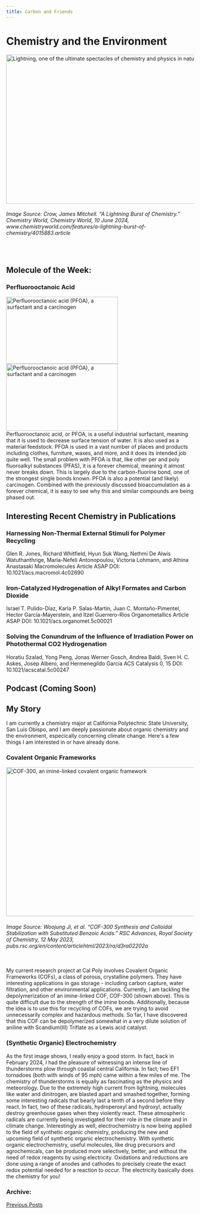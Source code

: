 ```yaml
---
title: Carbon and Friends
--- 
```


# Chemistry and the Environment
<img src="https://d2cbg94ubxgsnp.cloudfront.net/Pictures/1024x536/8/5/0/520850_gettyimages1150911432_497643_crop.jpg" alt="Lightning, one of the ultimate spectacles of chemistry and physics in nature" width="800" height="400">

###### Image Source: Crow, James Mitchell. “A Lightning Burst of Chemistry.” Chemistry World, Chemistry World, 10 June 2024, www<area>.chemistryworld.com/features/a-lightning-burst-of-chemistry/4015883.article
<br>

## Molecule of the Week:
### Perfluorooctanoic Acid
<img src= "https://github.com/user-attachments/assets/5029f033-12f2-4f58-8b33-d7c8461654b7" alt="Perfluorooctanoic acid (PFOA), a surfactant and a carcinogen" width="300" height="180">
<img src= "https://github.com/user-attachments/assets/6f6ed435-a146-4787-9f7f-54cb989b213f" alt="Perfluorooctanoic acid (PFOA), a surfactant and a carcinogen" width="300" height="180">
<br>
Perfluorooctanoic acid, or PFOA, is a useful industrial surfactant, meaning that it is used to decrease surface tension of water. It is also used as a material feedstock. PFOA is used in a vast number of places and products including clothes, furniture, waxes, and more, and it does its intended job quite well. The small problem with PFOA is that, like other per and poly fluoroalkyl substances (PFAS), it is a forever chemical, meaning it almost never breaks down. This is largely due to the carbon-fluorine bond, one of the strongest single bonds known. PFOA is also a potential (and likely) carcinogen. Combined with the previously discussed bioaccumulation as a forever chemical, it is easy to see why this and similar compounds are being phased out. 



## Interesting Recent Chemistry in Publications
### Harnessing Non-Thermal External Stimuli for Polymer Recycling
Glen R. Jones, Richard Whitfield, Hyun Suk Wang, Nethmi De Alwis Watuthanthrige, Maria-Nefeli Antonopoulou, Victoria Lohmann, and Athina Anastasaki
Macromolecules Article ASAP
DOI: 10.1021/acs.macromol.4c02690 
<br>
### Iron-Catalyzed Hydrogenation of Alkyl Formates and Carbon Dioxide
Israel T. Pulido-Díaz, Karla P. Salas-Martin, Juan C. Montaño-Pimentel, Hector García-Mayerstein, and Itzel Guerrero-Ríos
Organometallics Article ASAP
DOI: 10.1021/acs.organomet.5c00021 
<br>
### Solving the Conundrum of the Influence of Irradiation Power on Photothermal CO2 Hydrogenation
Horatiu Szalad, Yong Peng, Jonas Werner Gosch, Andrea Baldi, Sven H. C. Askes, Josep Albero, and Hermenegildo García
ACS Catalysis 0, 15
DOI: 10.1021/acscatal.5c00247 
<br>
## Podcast (Coming Soon)



## My Story
I am currently a chemistry major at California Polytechnic State University, San Luis Obispo, and I am deeply passionate about organic chemistry and the environment, especically concerning climate change. Here's a few things I am interested in or have already done.

### Covalent Organic Frameworks
<img src="https://pubs.rsc.org/image/article/2023/RA/d3ra02202a/d3ra02202a-s1_hi-res.gif" alt="COF-300, an imine-linked covalent organic framework" width="600" height="400">
 
###### Image Source: Woojung Ji, et al. “COF-300 Synthesis and Colloidal Stabilization with Substituted Benzoic Acids.” RSC Advances, Royal Society of Chemistry, 12 May 2023, pubs.rsc.org/en/content/articlehtml/2023/ra/d3ra02202a <br/>
<br/>
My current research project at Cal Poly involves Covalent Organic Frameworks (COFs), a class of porous, crystalline polymers. They have interesting applications in gas storage - including carbon capture, water filtration, and other environmental applications. Currently, I am tackling the depolymerization of an imine-linked COF, COF-300 (shown above). This is quite difficult due to the strength of the imine bonds. Additionally, because the idea is to use this for recycling of COFs, we are trying to avoid unnecessarily complex and hazardous methods. So far, I have discovered that this COF can be depolymerized somewhat in a very dilute solution of aniline with Scandium(III) Triflate as a Lewis acid catalyst.

### (Synthetic Organic) Electrochemistry
As the first image shows, I really enjoy a good storm. In fact, back in February 2024, I had the pleasure of witnessing an intense line of thunderstorms plow through coastal central California. In fact, two EF1 tornadoes (both with winds of 95 mph) came within a few miles of me. The chemistry of thunderstorms is equally as fascinating as the physics and meteorology. Due to the extremely high current from lightning, molecules like water and dinitrogen, are blasted apart and smashed together, forming some interesting radicals that bearly last a tenth of a second before they react. In fact, two of these radicals, hydroperoxyl and hydroxyl, actually destroy greenhouse gases when they violently react. These atmospheric radicals are currently being investigated for their role in the climate and in climate change. 
Interestingly as well, electrochemistry is now being applied to the field of synthetic organic chemistry, producing the new and upcoming field of synthetic organic electrochemistry. With synthetic organic electrochemistry, useful molecules, like drug precursors and agrochemicals, can be produced more selectively, better, and without the need of redox reagents by using electricity. Oxidations and reductions are done using a range of anodes and cathodes to precisely create the exact redox potential needed for a reaction to occur. The electricity basically does the chemistry for you!

### Archive:
[Previous Posts](./archive.html)

